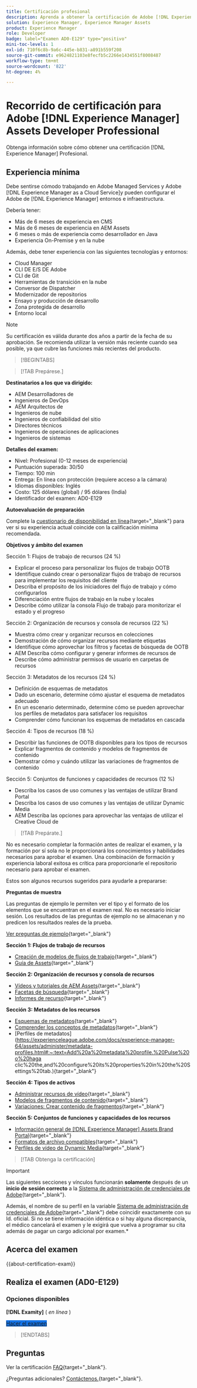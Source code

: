 ```yaml
---
title: Certificación profesional
description: Aprenda a obtener la certificación de Adobe [!DNL Experience Manager] Profesional.
solution: Experience Manager, Experience Manager Assets
product: Experience Manager
role: Developer
badge: label="Examen AD0-E129" type="positivo"
mini-toc-levels: 1
exl-id: 710f6c8b-9a6c-445e-b831-a891b559f208
source-git-commit: e9624821103e8fecfb5c2266e1434551f8008487
workflow-type: tm+mt
source-wordcount: '822'
ht-degree: 4%

---
```


# Recorrido de certificación para Adobe [!DNL Experience Manager] Assets Developer Professional

Obtenga información sobre cómo obtener una certificación [!DNL Experience Manager] Profesional.

## Experiencia mínima

Debe sentirse cómodo trabajando en Adobe Managed Services y Adobe [!DNL Experience Manager as a Cloud Service]y pueden configurar el Adobe de [!DNL Experience Manager] entornos e infraestructura.

Debería tener:

* Más de 6 meses de experiencia en CMS
* Más de 6 meses de experiencia en AEM Assets
* 6 meses o más de experiencia como desarrollador en Java
* Experiencia On-Premise y en la nube

Además, debe tener experiencia con las siguientes tecnologías y entornos:

* Cloud Manager
* CLI DE E/S DE Adobe
* CLI de Git
* Herramientas de transición en la nube
* Conversor de Dispatcher
* Modernizador de repositorios
* Ensayo y producción de desarrollo
* Zona protegida de desarrollo
* Entorno local

>[!NOTE]
>
>Su certificación es válida durante dos años a partir de la fecha de su aprobación. Se recomienda utilizar la versión más reciente cuando sea posible, ya que cubre las funciones más recientes del producto.

>[!BEGINTABS]

>[!TAB Prepárese.]

**Destinatarios a los que va dirigido:**

* AEM Desarrolladores de
* Ingenieros de DevOps
* AEM Arquitectos de
* Ingenieros de nube
* Ingenieros de confiabilidad del sitio
* Directores técnicos
* Ingenieros de operaciones de aplicaciones
* Ingenieros de sistemas

**Detalles del examen:**

* Nivel: Profesional (0-12 meses de experiencia)
* Puntuación superada: 30/50
* Tiempo: 100 min
* Entrega: En línea con protección (requiere acceso a la cámara)
* Idiomas disponibles: Inglés
* Costo: 125 dólares (global) / 95 dólares (India)
* Identificador del examen: AD0-E129

**Autoevaluación de preparación**

Complete la [cuestionario de disponibilidad en línea](https://scorpion.caveon.com/launchpad/ad-q-e208-readiness-questionnaire-for-adobe-analytics-business-practitioner-expert-exam-copy-b9x6ey/ad-q-e129-readiness-questionnaire-for-adobe-aem-assets-developer-professional-exam){target="_blank"} para ver si su experiencia actual coincide con la calificación mínima recomendada.

**Objetivos y ámbito del examen**

Sección 1: Flujos de trabajo de recursos (24 %)

* Explicar el proceso para personalizar los flujos de trabajo OOTB
* Identifique cuándo crear o personalizar flujos de trabajo de recursos para implementar los requisitos del cliente
* Describa el propósito de los iniciadores del flujo de trabajo y cómo configurarlos
* Diferenciación entre flujos de trabajo en la nube y locales
* Describe cómo utilizar la consola Flujo de trabajo para monitorizar el estado y el progreso

Sección 2: Organización de recursos y consola de recursos (22 %)

* Muestra cómo crear y organizar recursos en colecciones
* Demostración de cómo organizar recursos mediante etiquetas
* Identifique cómo aprovechar los filtros y facetas de búsqueda de OOTB
* AEM Describa cómo configurar y generar informes de recursos de
* Describe cómo administrar permisos de usuario en carpetas de recursos

Sección 3: Metadatos de los recursos (24 %)

* Definición de esquemas de metadatos
* Dado un escenario, determine cómo ajustar el esquema de metadatos adecuado
* En un escenario determinado, determine cómo se pueden aprovechar los perfiles de metadatos para satisfacer los requisitos
* Comprender cómo funcionan los esquemas de metadatos en cascada

Sección 4: Tipos de recursos (18 %)

* Describir las funciones de OOTB disponibles para los tipos de recursos
* Explicar fragmentos de contenido y modelos de fragmentos de contenido
* Demostrar cómo y cuándo utilizar las variaciones de fragmentos de contenido

Sección 5: Conjuntos de funciones y capacidades de recursos (12 %)

* Describa los casos de uso comunes y las ventajas de utilizar Brand Portal
* Describa los casos de uso comunes y las ventajas de utilizar Dynamic Media
* AEM Describa las opciones para aprovechar las ventajas de utilizar el Creative Cloud de

>[!TAB Prepárate.]

No es necesario completar la formación antes de realizar el examen, y la formación por sí sola no le proporcionará los conocimientos y habilidades necesarios para aprobar el examen. Una combinación de formación y experiencia laboral exitosa es crítica para proporcionarle el repositorio necesario para aprobar el examen.

Estos son algunos recursos sugeridos para ayudarle a prepararse:

**Preguntas de muestra**

Las preguntas de ejemplo le permiten ver el tipo y el formato de los elementos que se encuentran en el examen real. No es necesario iniciar sesión. Los resultados de las preguntas de ejemplo no se almacenan y no predicen los resultados reales de la prueba.

[Ver preguntas de ejemplo](https://scorpion.caveon.com/launchpad/ad0-e129-adobe-experience-manager-assets-developer-professional-copy-ms27zq){target="_blank"}

**Sección 1: Flujos de trabajo de recursos**

* [Creación de modelos de flujos de trabajo](https://experienceleague.adobe.com/docs/experience-manager-64/developing/extending-aem/extending-workflows/workflows-models.html#sync-your-workflow-generate-a-runtime-model){target="_blank"}
* [Guía de Assets](https://experienceleague.adobe.com/docs/experience-manager-64/assets/home.html){target="_blank"}

**Sección 2: Organización de recursos y consola de recursos**

* [Vídeos y tutoriales de AEM Assets](https://experienceleague.adobe.com/docs/experience-manager-learn/assets/overview.html?lang=es){target="_blank"}
* [Facetas de búsqueda](https://experienceleague.adobe.com/docs/experience-manager-65/assets/administer/search-facets.html#restoring-default-search-facets){target="_blank"}
* [Informes de recurso](https://experienceleague.adobe.com/docs/experience-manager-65/assets/administer/asset-reports.html){target="_blank"}

**Sección 3: Metadatos de los recursos**

* [Esquemas de metadatos](https://experienceleague.adobe.com/docs/experience-manager-64/assets/administer/metadata-schemas.html#default-metadata-schema-forms){target="_blank"}
* [Comprender los conceptos de metadatos](https://experienceleague.adobe.com/docs/experience-manager-65/assets/administer/metadata-concepts.html){target="_blank"}
* [Perfiles de metadatos](https://experienceleague.adobe.com/docs/experience-manager-64/assets/administer/metadata-profiles.html#:~:text=Add%20a%20metadata%20profile.%20Pulse%20o%20haga clic%20the,and%20configure%20its%20properties%20in%20the%20Settings%20tab.){target="_blank"}

**Sección 4: Tipos de activos**

* [Administrar recursos de vídeo](https://experienceleague.adobe.com/docs/experience-manager-64/assets/managing/managing-video-assets.html#uploading-and-previewing-video-assets){target="_blank"}
* [Modelos de fragmentos de contenido](https://experienceleague.adobe.com/docs/experience-manager-65/assets/content-fragments/content-fragments-models.html#creating-a-content-fragment-model){target="_blank"}
* [Variaciones: Crear contenido de fragmentos](https://experienceleague.adobe.com/docs/experience-manager-65/assets/content-fragments/content-fragments-variations.html#managing-variations){target="_blank"}

**Sección 5: Conjuntos de funciones y capacidades de los recursos**

* [Información general de [!DNL Experience Manager] Assets Brand Portal](https://experienceleague.adobe.com/docs/experience-manager-brand-portal/using/introduction/brand-portal.html){target="_blank"}
* [Formatos de archivo compatibles](https://experienceleague.adobe.com/docs/experience-manager-brand-portal/using/introduction/brand-portal-supported-formats.html){target="_blank"}
* [Perfiles de vídeo de Dynamic Media](https://experienceleague.adobe.com/docs/experience-manager-cloud-service/content/assets/dynamicmedia/video-profiles.html){target="_blank"}

>[!TAB Obtenga la certificación]

>[!IMPORTANT]
>
>Las siguientes secciones y vínculos funcionarán **solamente**  después de un **inicio de sesión correcto** a la [Sistema de administración de credenciales de Adobe](https://www.certmetrics.com/adobe){target="_blank"}.
>
>Además, el nombre de su perfil en la variable [Sistema de administración de credenciales de Adobe](https://www.certmetrics.com/adobe){target="_blank"} debe coincidir exactamente con su Id. oficial. Si no se tiene información idéntica o si hay alguna discrepancia, el médico cancelará el examen y le exigirá que vuelva a programar su cita además de pagar un cargo adicional por examen.*


## Acerca del examen

{{about-certification-exam}}

## Realiza el examen (AD0-E129)

### Opciones disponibles

**[!DNL Examity]** ( *en línea* )

<a href="https://www.certmetrics.com/adobe/candidate/examity_sso.aspx?eid=AD0-E129" target="_blank" class="spectrum-Button spectrum-Button--fill spectrum-Button--accent spectrum-Button--sizeM is-margin-bottom-big-big at-element-click-tracking" style="background-color:#1473E6">

<span class="spectrum-Button-label has-no-wrap">
   Hacer el examen
</span>
</a>

>[!ENDTABS]

## Preguntas

Ver la certificación [FAQ](https://experienceleague.adobe.com/docs/certification/certification/faq.html){target="_blank"}.

¿Preguntas adicionales? [Contáctenos.](mailto:certif@adobe.com){target="_blank"}.
